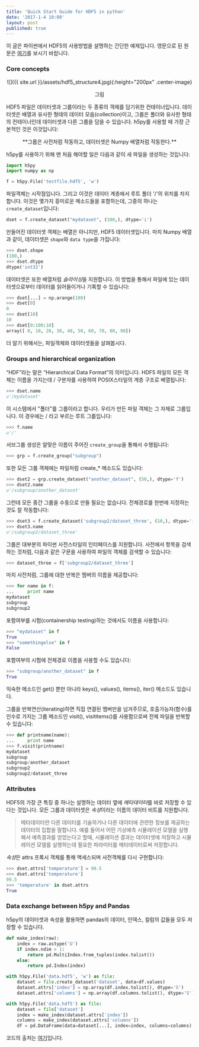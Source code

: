 ```yaml
---
title: 'Quick Start Guide for HDF5 in python'
date: '2017-1-4 10:00'
layout: post
published: true
---
```

이 글은 파이썬에서 HDF5의 사용방법을 설명하는 간단한 예제입니다. 영문으로 된 원문은 [여기](http://docs.h5py.org/en/latest/quick.html)를 보시기 바랍니다.

### Core concepts

<div style="text-align:center" markdown="1">
![]({{ site.url }}/assets/hdf5_structure4.jpg){:height="200px" .center-image}

그림
</div>

HDF5 파일은 데이터셋과 그룹이라는 두 종류의 객체를 담기위한 컨테이너입니다. 데이터셋은 배열과 유사한 형태의 데이터 모음(collection)이고, 그룹은 폴더와 유사한 형태의 컨테이너인데 데이터셋과 다른 그룹을 담을 수 있습니다. h5py를 사용할 때 가장 근본적인 것은 이것입니다:

<div style="text-align:center" markdown="1">
**그룹은 사전처럼 작동하고, 데이터셋은 Numpy 배열처럼 작동한다.**
</div>

h5py를 사용하기 위해 맨 처음 해야할 일은 다음과 같이 새 파일을 생성하는 것입니다:

```python
import h5py
import numpy as np

f = h5py.File('testfile.hdf5', 'w')
```

파일객체는 시작점입니다. 그리고 이것은 데이터 계층에서 루트 폴더 '/'의 위치를 차지합니다. 이것은 몇가지 흥미로운 메소드들을 포함하는데, 그중의 하나는 `create_dataset`입니다:

```python
dset = f.create_dataset("mydataset", (100,), dtype='i')
```

만들어진 데이터셋 객체는 배열은 아니지만, HDF5 데이터셋입니다. 마치 Numpy 배열과 같이, 데이터셋은 `shape`와 `data type`을 가집니다:

```python
>>> dset.shape
(100,)
>>> dset.dtype
dtype('int32')
```

데이터셋은 또한 배열처럼 *슬라이싱*을 지원합니다. 이 방법을 통해서 파일에 있는 데이터셋으로부터 데이터를 읽어들이거나 기록할 수 있습니다:

```python
>>> dset[...] = np.arange(100)
>>> dset[0]
0
>>> dset[10]
10
>>> dset[0:100:10]
array([ 0, 10, 20, 30, 40, 50, 60, 70, 80, 90])
```

더 알기 위해서는, 파일객체와 데이터셋들을 살펴봅시다.

### Groups and hierarchical organization

“HDF”라는 말은 “Hierarchical Data Format”의 의미입니다. HDF5 파일의 모든 객체는 이름을 가지는데 / 구분자를 사용하여 POSIX스타일의 계층 구조로 배열됩니다:

```python
>>> dset.name
u'/mydataset'
```

이 시스템에서 "폴더"를 그룹이라고 합니다. 우리가 만든 파일 객체는 그 자체로 그룹입니다. 이 경우에는 / 라고 부르는 루트 그룹입니다:

```python
>>> f.name
u'/'
```

서브그룹 생성은 알맞은 이름이 주어진 `create_group`을 통해서 수행됩니다:

```python
>>> grp = f.create_group("subgroup")
```

또한 모든 그룹 객체에는 파일처럼 create_* 메소드도 있습니다:

```python
>>> dset2 = grp.create_dataset("another_dataset", (50,), dtype='f')
>>> dset2.name
u'/subgroup/another_dataset'
```

그런데 모든 중간 그룹을 수동으로 만들 필요는 없습니다. 전체경로를 한번에 지정하는 것도 잘 작동합니다:

```python
>>> dset3 = f.create_dataset('subgroup2/dataset_three', (10,), dtype='i')
>>> dset3.name
u'/subgroup2/dataset_three'
```

그룹은 대부분의 파이썬 사전스타일의 인터페이스를 지원합니다. 사전에서 항목을 검색하는 것처럼, 다음과 같은 구문을 사용하여 파일의 객체를 검색할 수 있습니다:

```python
>>> dataset_three = f['subgroup2/dataset_three']
```

마치 사전처럼, 그룹에 대한 반복은 멤버의 이름을 제공합니다:

```python
>>> for name in f:
...     print name
mydataset
subgroup
subgroup2
```

포함여부를 시험(containership testing)하는 것에서도 이름을 사용합니다:

```python
>>> "mydataset" in f
True
>>> "somethingelse" in f
False
```

포함여부의 시험에 전체경로 이름을 사용할 수도 있습니다:

```python
>>> "subgroup/another_dataset" in f
True
```

익숙한 메소드인 get() 뿐만 아니라 keys(), values(), items(), iter() 메소드도 있습니다.

그룹을 반복연산(iterating)하면 직접 연결된 멤버만을 넘겨주므로, 호출가능자(함수)를 인수로 가지는 그룹 메소드인 visit(), visititems()를 사용함으로써 전체 파일을 반복할수 있습니다:

```python
>>> def printname(name):
...     print name
>>> f.visit(printname)
mydataset
subgroup
subgroup/another_dataset
subgroup2
subgroup2/dataset_three
```

### Attributes

HDF5의 가장 큰 특징 중 하나는 설명하는 데이터 옆에 *메타데이터*를 바로 저장할 수 있다는 것입니다. 모든 그룹과 데이터셋은 *속성*이라는 이름의 데이터 비트를 지원합니다.

> 메타데이터란 다른 데이터를 기술하거나 다른 데이터에 관련한 정보를 제공하는 데이터의 집합을 말합니다. 예를 들어서 어떤 기상예측 시뮬레이션 모델을 실행해서 예측결과를 얻었는다고 할때, 시뮬레이션 결과는 데이터셋에 저장하고 시뮬레이션 모델를 실행하는데 필요한 파라미터를 메타데이터로써 저장합니다.

*속성*은 attrs 프록시 객체를 통해 액세스되며 사전객체를 다시 구현합니다:

```python
>>> dset.attrs['temperature'] = 99.5
>>> dset.attrs['temperature']
99.5
>>> 'temperature' in dset.attrs
True
```

### Data exchange between h5py and Pandas
h5py의 데이터셋과 속성을 활용하면 pandas의 데이터, 인덱스, 컬럼의 값들을 모두 저장할 수 있습니다.

```python 
def make_index(raw):
    index = raw.astype('U')
    if index.ndim > 1:
        return pd.MultiIndex.from_tuples(index.tolist())
    else:
        return pd.Index(index)

with h5py.File('data.hdf5', 'w') as file:
    dataset = file.create_dataset('dataset', data=df.values)
    dataset.attrs['index'] = np.array(df.index.tolist(), dtype='S')
    dataset.attrs['columns'] = np.array(df.columns.tolist(), dtype='S')

with h5py.File('data.hdf5') as file:
    dataset = file['dataset']
    index = make_index(dataset.attrs['index'])
    columns = make_index(dataset.attrs['columns'])
    df = pd.DataFrame(data=dataset[...], index=index, columns=columns)
```

코드의 출처는 [여기](https://gist.github.com/RobbieClarken/9ea7ceaaa3765f536d95)입니다.

